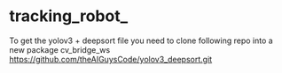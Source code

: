 # tracking_robot_
To get the yolov3 + deepsort file you need to clone following repo into a new package cv_bridge_ws
https://github.com/theAIGuysCode/yolov3_deepsort.git


